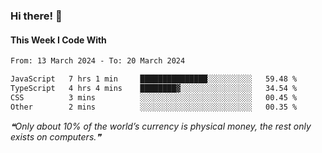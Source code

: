 ### Hi there! 👋

#### This Week I Code With
<!--START_SECTION:waka-->

```txt
From: 13 March 2024 - To: 20 March 2024

JavaScript   7 hrs 1 min     ███████████████░░░░░░░░░░   59.48 %
TypeScript   4 hrs 4 mins    ████████▓░░░░░░░░░░░░░░░░   34.54 %
CSS          3 mins          ░░░░░░░░░░░░░░░░░░░░░░░░░   00.45 %
Other        2 mins          ░░░░░░░░░░░░░░░░░░░░░░░░░   00.35 %
```

<!--END_SECTION:waka-->

<!--STARTS_HERE_QUOTE_README-->
<i>❝Only about 10% of the world’s currency is physical money, the rest only exists on computers.❞</i>
<!--ENDS_HERE_QUOTE_README-->
